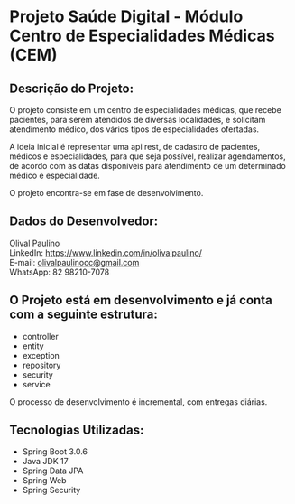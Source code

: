 # Projeto Saúde Digital - Módulo Centro de Especialidades Médicas (CEM)

## Descrição do Projeto:

O projeto consiste em um centro de especialidades médicas, que recebe pacientes, para serem atendidos de diversas localidades, e solicitam atendimento médico, dos vários tipos de especialidades ofertadas.

A ideia inicial é representar uma api rest, de cadastro de pacientes, médicos e especialidades, para que seja possível, realizar agendamentos, de acordo com as datas disponíveis para atendimento de um determinado médico e especialidade.

O projeto encontra-se em fase de desenvolvimento.

## Dados do Desenvolvedor:

Olival Paulino <br>
LinkedIn: https://www.linkedin.com/in/olivalpaulino/ <br>
E-mail: olivalpaulinocc@gmail.com <br>
WhatsApp: 82 98210-7078

## O Projeto está em desenvolvimento e já conta com a seguinte estrutura:
- controller
- entity
- exception
- repository
- security
- service

O processo de desenvolvimento é incremental, com entregas diárias.

## Tecnologias Utilizadas:

- Spring Boot 3.0.6
- Java JDK 17
- Spring Data JPA
- Spring Web
- Spring Security